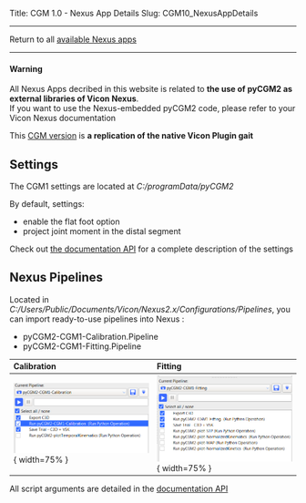 Title: CGM 1.0 - Nexus App Details
Slug: CGM10_NexusAppDetails


---

Return to all [available Nexus apps](/pages/nexusApps.html#list-of-available-applications)

---

<div class="alert alert-dismissible alert-warning">
  <h4 class="alert-heading">Warning</h4>
  <p class="mb-0">All Nexus Apps decribed in this website is related to <b>the use of pyCGM2 as external libraries of Vicon Nexus</b>.
  <br>
  If you want to use the Nexus-embedded pyCGM2 code, please refer to your Vicon Nexus documentation </p>
</div>


This [CGM version](/pages/CGM10.html) is **a replication of the native Vicon Plugin gait**


## Settings

The CGM1 settings are located at *C:/programData/pyCGM2*


<div class="alert alert-dismissible alert-primary">
<p>By default, settings:</p>
<ul>
<li>enable the flat foot option</li>
<li>project joint moment in the distal segment</li>
</ul>
</div>


Check out [the documentation API](/documentation//html//settings.html#cgm-1-settings) for a complete description of the settings


## Nexus Pipelines

Located in *C:/Users/Public/Documents/Vicon/Nexus2.x/Configurations/Pipelines*, you can import ready-to-use pipelines into Nexus :

  *  pyCGM2-CGM1-Calibration.Pipeline
  *  pyCGM2-CGM1-Fitting.Pipeline


| Calibration | Fitting |
|:------------|:--------|
![cgm1calib](/images/nexusApps/CGM1calibration.png){ width=75% } | ![cgm1fitting](/images/nexusApps/CGM1fitting.png){ width=75% }


<div class="alert alert-dismissible alert-info">
<p> All script arguments are detailed in the  <a href="/documentation//html//nexusOperations.html#cgm-1-the-vicon-plugin-gait-clone">documentation API</a> </p>
</div>
